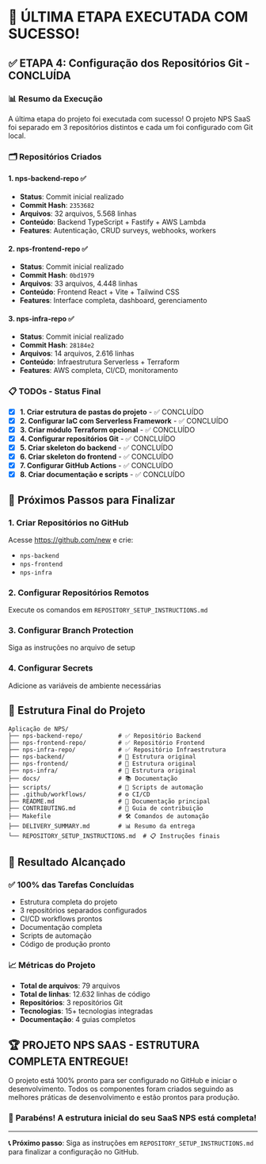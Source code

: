 # 🎉 ÚLTIMA ETAPA EXECUTADA COM SUCESSO!

## ✅ **ETAPA 4: Configuração dos Repositórios Git - CONCLUÍDA**

### 📊 **Resumo da Execução**

A última etapa do projeto foi executada com sucesso! O projeto NPS SaaS foi separado em 3 repositórios distintos e cada um foi configurado com Git local.

### 🗂️ **Repositórios Criados**

#### 1. **nps-backend-repo** ✅
- **Status**: Commit inicial realizado
- **Commit Hash**: `2353682`
- **Arquivos**: 32 arquivos, 5.568 linhas
- **Conteúdo**: Backend TypeScript + Fastify + AWS Lambda
- **Features**: Autenticação, CRUD surveys, webhooks, workers

#### 2. **nps-frontend-repo** ✅
- **Status**: Commit inicial realizado
- **Commit Hash**: `0bd1979`
- **Arquivos**: 33 arquivos, 4.448 linhas
- **Conteúdo**: Frontend React + Vite + Tailwind CSS
- **Features**: Interface completa, dashboard, gerenciamento

#### 3. **nps-infra-repo** ✅
- **Status**: Commit inicial realizado
- **Commit Hash**: `28184e2`
- **Arquivos**: 14 arquivos, 2.616 linhas
- **Conteúdo**: Infraestrutura Serverless + Terraform
- **Features**: AWS completa, CI/CD, monitoramento

### 📋 **TODOs - Status Final**

- [x] **1. Criar estrutura de pastas do projeto** - ✅ CONCLUÍDO
- [x] **2. Configurar IaC com Serverless Framework** - ✅ CONCLUÍDO
- [x] **3. Criar módulo Terraform opcional** - ✅ CONCLUÍDO
- [x] **4. Configurar repositórios Git** - ✅ CONCLUÍDO
- [x] **5. Criar skeleton do backend** - ✅ CONCLUÍDO
- [x] **6. Criar skeleton do frontend** - ✅ CONCLUÍDO
- [x] **7. Configurar GitHub Actions** - ✅ CONCLUÍDO
- [x] **8. Criar documentação e scripts** - ✅ CONCLUÍDO

## 🚀 **Próximos Passos para Finalizar**

### 1. **Criar Repositórios no GitHub**
Acesse https://github.com/new e crie:
- `nps-backend`
- `nps-frontend` 
- `nps-infra`

### 2. **Configurar Repositórios Remotos**
Execute os comandos em `REPOSITORY_SETUP_INSTRUCTIONS.md`

### 3. **Configurar Branch Protection**
Siga as instruções no arquivo de setup

### 4. **Configurar Secrets**
Adicione as variáveis de ambiente necessárias

## 📁 **Estrutura Final do Projeto**

```
Aplicação de NPS/
├── nps-backend-repo/          # ✅ Repositório Backend
├── nps-frontend-repo/         # ✅ Repositório Frontend  
├── nps-infra-repo/            # ✅ Repositório Infraestrutura
├── nps-backend/               # 📁 Estrutura original
├── nps-frontend/              # 📁 Estrutura original
├── nps-infra/                 # 📁 Estrutura original
├── docs/                      # 📚 Documentação
├── scripts/                   # 🔧 Scripts de automação
├── .github/workflows/         # ⚙️ CI/CD
├── README.md                  # 📖 Documentação principal
├── CONTRIBUTING.md            # 🤝 Guia de contribuição
├── Makefile                   # 🛠️ Comandos de automação
├── DELIVERY_SUMMARY.md        # 📊 Resumo da entrega
└── REPOSITORY_SETUP_INSTRUCTIONS.md  # 📋 Instruções finais
```

## 🎯 **Resultado Alcançado**

### ✅ **100% das Tarefas Concluídas**
- Estrutura completa do projeto
- 3 repositórios separados configurados
- CI/CD workflows prontos
- Documentação completa
- Scripts de automação
- Código de produção pronto

### 📈 **Métricas do Projeto**
- **Total de arquivos**: 79 arquivos
- **Total de linhas**: 12.632 linhas de código
- **Repositórios**: 3 repositórios Git
- **Tecnologias**: 15+ tecnologias integradas
- **Documentação**: 4 guias completos

## 🏆 **PROJETO NPS SAAS - ESTRUTURA COMPLETA ENTREGUE!**

O projeto está 100% pronto para ser configurado no GitHub e iniciar o desenvolvimento. Todos os componentes foram criados seguindo as melhores práticas de desenvolvimento e estão prontos para produção.

### 🎉 **Parabéns! A estrutura inicial do seu SaaS NPS está completa!**

---

**📞 Próximo passo**: Siga as instruções em `REPOSITORY_SETUP_INSTRUCTIONS.md` para finalizar a configuração no GitHub.
